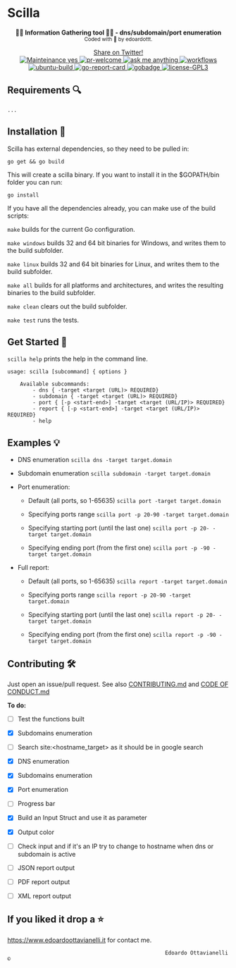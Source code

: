 # Scilla
<p align="center">
  <!-- logo -->
  <b>🏴‍☠️ Information Gathering tool 🏴‍☠️ - dns/subdomain/port enumeration</b><br>
    <sub>
    Coded with 💙 by edoardottt.
  </sub>
 </p>
  <!-- badges -->
<p align="center">
  <!--Tweet button-->
  <a href="https://twitter.com/intent/tweet?url=https%3A%2F%2Fgithub.com%2Fedoardottt%2Fscilla%20&text=Information%20Gathering%20tool%21&hashtags=pentesting%2Clinux%2Cgolang%2Cnetwork" target="_blank">Share on Twitter!
  </a>
  <br>
  <!-- mainteinance -->
  <a href="https://edoardoottavianelli.it">
    <img src="https://github.com/edoardottt/scilla/blob/master/images/maintained-yes.svg" alt="Mainteinance yes" />
  </a>
  <!-- pr-welcome -->
  <a href="https://edoardoottavianelli.it">
    <img src="https://github.com/edoardottt/scilla/blob/master/images/pr-welcome.svg" alt="pr-welcome" />
  </a>
  <!-- ask-me-anything -->
  <a href="https://edoardoottavianelli.it">
    <img src="https://github.com/edoardottt/scilla/blob/master/images/ask-me-anything.svg" alt="ask me anything" />
  </a>
    <!-- workflows -->
      <a href="https://edoardoottavianelli.it">
        <img src="https://github.com/edoardottt/scilla/workflows/Go/badge.svg?branch=master" alt="workflows" />
      </a>
    <br>
    <!-- ubuntu-build -->
      <a href="https://edoardoottavianelli.it">
        <img src="https://github.com/edoardottt/scilla/blob/master/images/ubuntu-build.svg" alt="ubuntu-build" />
      </a>
    <!-- go-report-card -->
      <a href="https://goreportcard.com/report/github.com/edoardottt/scilla">
        <img src="https://goreportcard.com/badge/github.com/edoardottt/scilla" alt="go-report-card" />
      </a>
    <!-- gobadge -->
      <a href="https://edoardoottavianelli.it">
        <img src="https://github.com/edoardottt/scilla/blob/master/images/gobadge" alt="gobadge" />
      </a>
    <!-- license GPLv3.0 -->
      <a href="https://github.com/edoardottt/scilla/blob/master/LICENSE">
        <img src="https://github.com/edoardottt/scilla/blob/master/images/license-GPL3.svg" alt="license-GPL3" />
      </a>
</p>

Requirements 🔍
----------

`...`

Installation 📡
----------

Scilla has external dependencies, so they need to be pulled in:

`go get && go build`

This will create a scilla binary. If you want to install it in the $GOPATH/bin folder you can run:

`go install`

If you have all the dependencies already, you can make use of the build scripts:

`make` builds for the current Go configuration.

`make windows` builds 32 and 64 bit binaries for Windows, and writes them to the build subfolder.

`make linux` builds 32 and 64 bit binaries for Linux, and writes them to the build subfolder.

`make all` builds for all platforms and architectures, and writes the resulting binaries to the build subfolder.

`make clean` clears out the build subfolder.

`make test` runs the tests.


Get Started 🎉
----------

`scilla help` prints the help in the command line.

    usage: scilla [subcommand] { options }
    
        Available subcommands:
            - dns { -target <target (URL)> REQUIRED}
            - subdomain { -target <target (URL)> REQUIRED}
            - port { [-p <start-end>] -target <target (URL/IP)> REQUIRED}
            - report { [-p <start-end>] -target <target (URL/IP)> REQUIRED}
            - help


Examples 💡
----------

- DNS enumeration `scilla dns -target target.domain`

- Subdomain enumeration `scilla subdomain -target target.domain`

- Port enumeration:
      
    - Default (all ports, so 1-65635) `scilla port -target target.domain`

    - Specifying ports range `scilla port -p 20-90 -target target.domain`

    - Specifying starting port (until the last one) `scilla port -p 20- -target target.domain`

    - Specifying ending port (from the first one) `scilla port -p -90 -target target.domain`

- Full report:
      
    - Default (all ports, so 1-65635) `scilla report -target target.domain`

    - Specifying ports range `scilla report -p 20-90 -target target.domain`

    - Specifying starting port (until the last one) `scilla report -p 20- -target target.domain`

    - Specifying ending port (from the first one) `scilla report -p -90 -target target.domain`

Contributing 🛠
-------

Just open an issue/pull request. See also [CONTRIBUTING.md](https://github.com/edoardottt/scilla/blob/master/CONTRIBUTING.md) and [CODE OF CONDUCT.md](https://github.com/edoardottt/scilla/blob/master/CODE_OF_CONDUCT.md)


**To do:**

  - [ ] Test the functions built
  
  - [x] Subdomains enumeration
  
  - [ ] Search site:<hostname_target> as it should be in google search 
  
  - [x] DNS enumeration
 
  - [x] Subdomains enumeration

  - [x] Port enumeration
  
  - [ ] Progress bar
  
  - [x] Build an Input Struct and use it as parameter

  - [x] Output color
  
  - [ ] Check input and if it's an IP try to change to hostname when dns or subdomain is active
  
  - [ ] JSON report output
  
  - [ ] PDF report output
  
  - [ ] XML report output


If you liked it drop a :star:
-------

https://www.edoardoottavianelli.it for contact me.


  
                                                      Edoardo Ottavianelli ©
